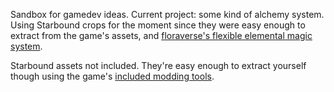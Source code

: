 Sandbox for gamedev ideas. Current project: some kind of alchemy system. Using Starbound crops for the moment since they were easy enough to extract from the game's assets, and [floraverse's flexible elemental magic system](http://floraverse.deviantart.com/journal/Elements-guide-425648924).

Starbound assets not included. They're easy enough to extract yourself though using the game's [included modding tools](http://community.playstarbound.com/index.php?threads/how-to-successfully-pack-and-unpack-pak-files.66649/).
